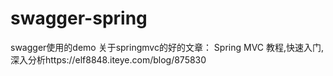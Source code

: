 # swagger-spring
swagger使用的demo
关于springmvc的好的文章：
Spring MVC 教程,快速入门,深入分析https://elf8848.iteye.com/blog/875830
